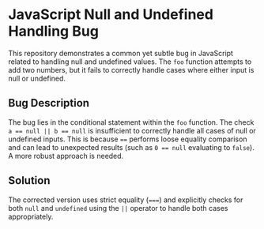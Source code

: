 # JavaScript Null and Undefined Handling Bug

This repository demonstrates a common yet subtle bug in JavaScript related to handling null and undefined values. The `foo` function attempts to add two numbers, but it fails to correctly handle cases where either input is null or undefined.

## Bug Description

The bug lies in the conditional statement within the `foo` function. The check `a == null || b == null` is insufficient to correctly handle all cases of null or undefined inputs.  This is because `==` performs loose equality comparison and can lead to unexpected results (such as `0 == null` evaluating to `false`).  A more robust approach is needed.

## Solution

The corrected version uses strict equality (`===`) and explicitly checks for both `null` and `undefined` using the `||` operator to handle both cases appropriately.